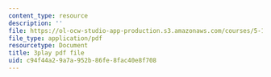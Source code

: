 ```yaml
---
content_type: resource
description: ''
file: https://ol-ocw-studio-app-production.s3.amazonaws.com/courses/5-111sc-principles-of-chemical-science-fall-2014/c94f44a29a7a952b86fe8fac40e8f708_AVL5AwJrrEU.pdf
file_type: application/pdf
resourcetype: Document
title: 3play pdf file
uid: c94f44a2-9a7a-952b-86fe-8fac40e8f708
---
```

